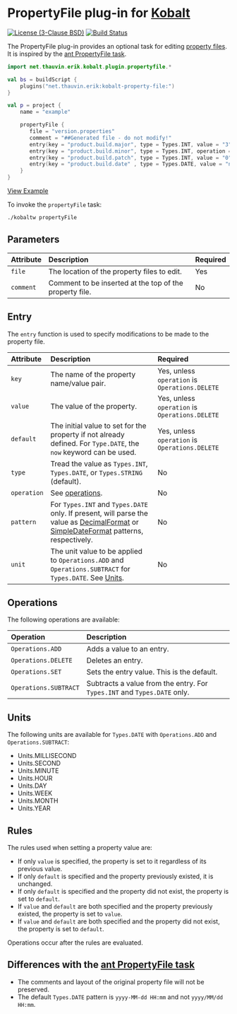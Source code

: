# PropertyFile plug-in for [Kobalt](http://beust.com/kobalt/home/index.html)

[![License (3-Clause BSD)](https://img.shields.io/badge/license-BSD%203--Clause-blue.svg?style=flat-square)](http://opensource.org/licenses/BSD-3-Clause) [![Build Status](https://travis-ci.org/ethauvin/kobalt-property-file.svg?branch=master)](https://travis-ci.org/ethauvin/kobalt-property-file) 

The PropertyFile plug-in provides an optional task for editing [property files](https://docs.oracle.com/javase/tutorial/essential/environment/properties.html). It is inspired by the [ant PropertyFile task](https://ant.apache.org/manual/Tasks/propertyfile.html).

```kotlin
import net.thauvin.erik.kobalt.plugin.propertyfile.*

val bs = buildScript {
    plugins("net.thauvin.erik:kobalt-property-file:")
}

val p = project {
    name = "example"

    propertyFile {
       file = "version.properties"
       comment = "##Generated file - do not modify!"
       entry(key = "product.build.major", type = Types.INT, value = "3")
       entry(key = "product.build.minor", type = Types.INT, operation = Operations.ADD)
       entry(key = "product.build.patch", type = Types.INT, value = "0")
       entry(key = "product.build.date" , type = Types.DATE, value = "now")
    }
}
```
[View Example](https://github.com/ethauvin/kobalt-property-file/blob/master/example/kobalt/src/Build.kt)

To invoke the `propertyFile` task:

```sh
./kobaltw propertyFile
```

## Parameters

Attribute | Description                                             | Required
:---------|:--------------------------------------------------------|:--------
`file`    | The location of the property files to edit.             | Yes
`comment` | Comment to be inserted at the top of the property file. | No

## Entry

The `entry` function is used to specify modifications to be made to the property file.

Attribute   | Description                                                                                                       | Required
:-----------|:----------------------------------------------------------------------------------------------------------------- |:----------------------------------------------
`key`       | The name of the property name/value pair.                                                                         | Yes, unless `operation` is `Operations.DELETE`
`value`     | The value of the property.                                                                                        | Yes, unless `operation` is `Operations.DELETE`
`default`   | The initial value to set for the property if not already defined. For `Type.DATE`, the `now` keyword can be used. | Yes, unless `operation` is `Operations.DELETE`
`type`      | Tread the value as `Types.INT`, `Types.DATE`, or `Types.STRING` (default).                                        | No
`operation` | See [operations](#operations).                                                                                     | No
`pattern`   | For `Types.INT` and `Types.DATE` only. If present, will parse the value as [DecimalFormat](https://docs.oracle.com/javase/7/docs/api/java/text/DecimalFormat.html) or [SimpleDateFormat](https://docs.oracle.com/javase/6/docs/api/java/text/SimpleDateFormat.html) patterns, respectively. | No
`unit`      | The unit value to be applied to `Operations.ADD` and `Operations.SUBTRACT` for `Types.DATE`. See [Units](#units). | No

## Operations

The following operations are available:

Operation             | Description
:---------------------|:-------------------------------------------------------------------------
`Operations.ADD`      | Adds a value to an entry.
`Operations.DELETE`   | Deletes an entry.
`Operations.SET`      | Sets the entry value. This is the default.
`Operations.SUBTRACT` | Subtracts a value from the entry. For `Types.INT` and `Types.DATE` only.

## Units

The following units are available for `Types.DATE` with `Operations.ADD` and `Operations.SUBTRACT`:

* Units.MILLISECOND
* Units.SECOND
* Units.MINUTE
* Units.HOUR
* Units.DAY
* Units.WEEK
* Units.MONTH
* Units.YEAR

## Rules

The rules used when setting a property value are:

* If only `value` is specified, the property is set to it regardless of its previous value.
* If only `default` is specified and the property previously existed, it is unchanged.
* If only `default` is specified and the property did not exist, the property is set to `default`.
* If `value` and `default` are both specified and the property previously existed, the property is set to `value`.
* If `value` and `default` are both specified and the property did not exist, the property is set to `default`.

Operations occur after the rules are evaluated.

## Differences with the [ant PropertyFile task](https://ant.apache.org/manual/Tasks/propertyfile.html)

* The comments and layout of the original property file will not be preserved.
* The default `Types.DATE` pattern is `yyyy-MM-dd HH:mm` and not `yyyy/MM/dd HH:mm`.